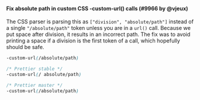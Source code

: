 #### Fix absolute path in custom CSS -custom-url() calls (#9966 by @vjeux)

The CSS parser is parsing this as `["division", "absolute/path"]` instead of a single `"/absolute/path"` token unless you are in a `url()` call. Because we put space after division, it results in an incorrect path. The fix was to avoid printing a space if a division is the first token of a call, which hopefully should be safe.

<!-- prettier-ignore -->
```css
-custom-url(/absolute/path)

/* Prettier stable */
-custom-url(/ absolute/path)

/* Prettier master */
-custom-url(/absolute/path)
```
